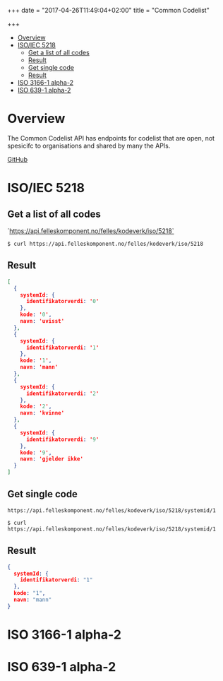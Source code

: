 +++
date = "2017-04-26T11:49:04+02:00"
title = "Common Codelist"

+++

<!-- TOC -->

- [Overview](#overview)
- [ISO/IEC 5218](#isoiec-5218)
    - [Get a list of all codes](#get-a-list-of-all-codes)
    - [Result](#result)
    - [Get single code](#get-single-code)
    - [Result](#result-1)
- [ISO 3166-1 alpha-2](#iso-3166-1-alpha-2)
- [ISO 639-1 alpha-2](#iso-639-1-alpha-2)

<!-- /TOC -->

# Overview
The Common Codelist API has endpoints for codelist that are open, not spesicifc to organisations and shared by many the APIs. 

[GitHub](https://github.com/FINTprosjektet/fint-common-codelist)

# ISO/IEC 5218

## Get a list of all codes
´https://api.felleskomponent.no/felles/kodeverk/iso/5218`

```shell
$ curl https://api.felleskomponent.no/felles/kodeverk/iso/5218
```
## Result
```json
[
  {
    systemId: {
      identifikatorverdi: '0'
    },
    kode: '0',
    navn: 'uvisst'
  },
  {
    systemId: {
      identifikatorverdi: '1'
    },
    kode: '1',
    navn: 'mann'
  },
  {
    systemId: {
      identifikatorverdi: '2'
    },
    kode: '2',
    navn: 'kvinne'
  },
  {
    systemId: {
      identifikatorverdi: '9'
    },
    kode: '9',
    navn: 'gjelder ikke'
  }
]
```
## Get single code
`https://api.felleskomponent.no/felles/kodeverk/iso/5218/systemid/1`

```shell
$ curl https://api.felleskomponent.no/felles/kodeverk/iso/5218/systemid/1
```

## Result
```json
{
  systemId: {
    identifikatorverdi: "1"
  },
  kode: "1",
  navn: "mann"
}
```

# ISO 3166-1 alpha-2

# ISO 639-1 alpha-2